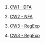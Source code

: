 1. [CW1 - DFA](https://sameteraslan.github.io/AutomataWorks/CW1)

2. [CW2 - NFA](https://sameteraslan.github.io/AutomataWorks/CW2-NFA1)

3. [CW3 - RegExp](https://sameteraslan.github.io/AutomataWorks/CW3)

4. [CW3 - RegExp](https://sameteraslan.github.io/AutomataWorks/HW1Regex)
